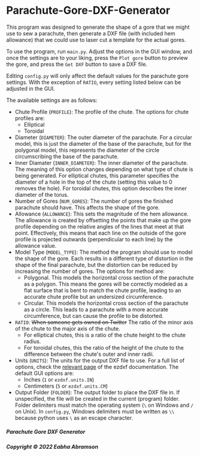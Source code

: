 # Parachute-Gore-DXF-Generator

This program was designed to generate the shape of a gore that we might use to sew a parachute, then generate a DXF file (with included hem allowance) that we could use to laser cut a template for the actual gores.

To use the program, run `main.py`. Adjust the options in the GUI window, and once the settings are to your liking, press the `Plot gore` button to preview the gore, and press the `Get DXF` button to save a DXF file.

Editing `config.py` will only affect the default values for the parachute gore settings. With the exception of `RATIO`, every setting listed below can be adjusted in the GUI.

The available settings are as follows:

- Chute Profile (`PROFILE`): The profile of the chute. The options for chute profiles are:
    - Elliptical
    - Toroidal
- Diameter (`DIAMETER`): The outer diameter of the parachute. For a circular model, this is just the diameter of the base of the parachute, but for the polygonal model, this represents the diameter of the circle circumscribing the base of the parachute.
- Inner Diamater (`INNER_DIAMETER`): The inner diameter of the parachute. The meaning of this option changes depending on what type of chute is being generated. For elliptical chutes, this parameter specifies the diameter of a hole in the top of the chute (setting this value to 0 removes the hole). For toroidal chutes, this option describes the inner diameter of the torus.
- Number of Gores (`NUM_GORES`): The number of gores the finished parachute should have. This affects the shape of the gore.
- Allowance (`ALLOWANCE`): This sets the magnitude of the hem allowance. The allowance is created by offsetting the points that make up the gore profile depending on the relative angles of the lines that meet at that point. Effectively, this means that each line on the outside of the gore profile is projected outwards (perpendicular to each line) by the allowance value.
- Model Type (`MODEL_TYPE`): The method the program should use to model the shape of the gore. Each results in a different type of distortion in the shape of the final parachute, but the distortion can be reduced by increasing the number of gores. The options for method are:
    - Polygonal. This models the horizontal cross section of the parachute as a polygon. This means the gores will be correctly modeled as a flat surface that is bent to match the chute profile, leading to an accurate chute profile but an undersized circumference.
    - Circular. This models the horizontal cross section of the parachute as a circle. This leads to a parachute with a more accurate circumference, but can cause the profile to be distorted.
- `RATIO`: ~~When someone gets owned on Twitter~~ The ratio of the minor axis of the chute to the major axis of the chute.
    - For elliptical chutes, this is a ratio of the chute height to the chute radius.
    - For toroidal chutes, this the ratio of the height of the chute to the difference between the chute's outer and inner radii.
- Units (`UNITS`): The units for the output DXF file to use. For a full list of options, check the [relevant page](https://ezdxf.readthedocs.io/en/stable/concepts/units.html) of the ezdxf documentation. The default GUI options are:
    - Inches (`1` or `ezdxf.units.IN`)
    - Centimeters (`5` or `ezdxf.units.CM`)
- Output Folder (`FOLDER`): The output folder to place the DXF file in. If unspecified, the file will be created in the current (program) folder. Folder delimiters must match the operating system (`\` on Windows and `/` on Unix). In `config.py`, Windows delimiters must be written as `\\` because python uses `\` as an escape character.

##### Parachute Gore DXF Generator
##### Copyright © 2022 Eabha Abramson